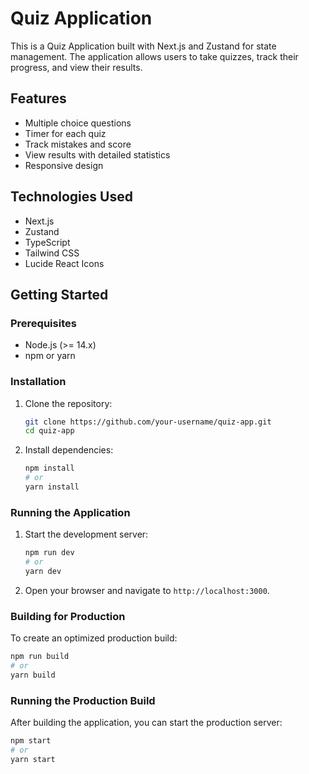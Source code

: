 # Quiz Application

This is a Quiz Application built with Next.js and Zustand for state management. The application allows users to take quizzes, track their progress, and view their results.

## Features

- Multiple choice questions
- Timer for each quiz
- Track mistakes and score
- View results with detailed statistics
- Responsive design

## Technologies Used

- Next.js
- Zustand
- TypeScript
- Tailwind CSS
- Lucide React Icons

## Getting Started

### Prerequisites

- Node.js (>= 14.x)
- npm or yarn

### Installation

1. Clone the repository:

   ```bash
   git clone https://github.com/your-username/quiz-app.git
   cd quiz-app
   ```

2. Install dependencies:

   ```bash
   npm install
   # or
   yarn install
   ```

### Running the Application

1. Start the development server:

   ```bash
   npm run dev
   # or
   yarn dev
   ```

2. Open your browser and navigate to `http://localhost:3000`.

### Building for Production

To create an optimized production build:

```bash
npm run build
# or
yarn build
```

### Running the Production Build

After building the application, you can start the production server:

```bash
npm start
# or
yarn start
```
